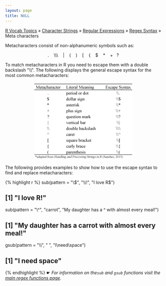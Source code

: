 ```yaml
---
layout: page
title: NULL
---
```


[R Vocab Topics](index) &#187; [Character Strings](characters) &#187; [Regular Expressions](regex) &#187; [Regex Syntax](regex_syntax) &#187; Meta characters

Metacharacters consist of non-alphanumeric symbols such as: 

<center> . &nbsp;&nbsp; \\\ &nbsp;&nbsp; | &nbsp;&nbsp; ( &nbsp;&nbsp; ) &nbsp;&nbsp; [ &nbsp;&nbsp; { &nbsp;&nbsp; $ &nbsp;&nbsp; * &nbsp;&nbsp; + &nbsp;&nbsp;? </center>

To match metacharacters in R you need to escape them with a double backslash "\\\\".  The following displays the general escape syntax for the most common metacharacters:


<center>
<img src="/public/images/r_vocab/metacharacter_escape.png" alt="Escaping Metacharacters">
</center>     

The following provides examples to show how to use the escape syntax to find and replace metacharacters:

{% highlight r %}
sub(pattern = "\\$", "\\!", "I love R$")
## [1] "I love R!"

sub(pattern = "\\^", "carrot", "My daughter has a ^ with almost every meal!")
## [1] "My daughter has a carrot with almost every meal!"

gsub(pattern = "\\\\", " ", "I\\need\\space")
## [1] "I need space"
{% endhighlight %}
&#9755; *For information on the`sub` and `gsub` functions visit the [main regex functions page](http://bradleyboehmke.github.io/tutorials/main_regex_functions).*
